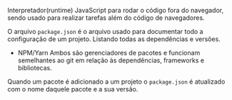 Interpretador(runtime) JavaScript para rodar o código fora do navegador, sendo usado para realizar tarefas além do código de navegadores.

O arquivo `package.json` é o arquivo usado para documentar todo a configuração de um projeto. Listando todas as dependências e versões.

- NPM/Yarn
Ambos são gerenciadores de pacotes e funcionam semelhantes ao git em relação às dependências, frameworks e bibliotecas.

Quando um pacote é adicionado a um projeto o `package.json` é atualizado com o nome daquele pacote e a sua versão.